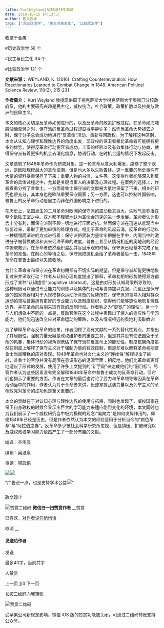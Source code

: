 ```yaml
---
title: KurtWeyland|反制1848年革命
date: 2018-10-15 14:13:57
author: 政文观止
tags: ['历史政治学', '民主与民主化', '比较政治学']
---
```



收录于合集

#历史政治学 58 个

#民主与民主化 34 个

#比较政治学 121 个

**文献来源：** WEYLAND, K. (2016). Crafting Counterrevolution: How Reactionaries
Learned to Combat Change in 1848. American Political Science Review, 110(2),
215-231

  

 **作者简介：** Kurt Weyland
教授现供职于德克萨斯大学得克萨斯大学奥斯汀分校政府系，他的主要研究兴趣是民主化，威权统治，社会政策，政策扩散以及拉美与欧洲的民粹主义。

  

  

本文的核心关切是反革命如何进行的，以及反革命的政策扩散过程。在革命如海啸般汹涌澎湃之时，保守派的反革命过程却显得平静许多；然而当革命大势褪去之时，保守分子总会成功地进行“反革命”活动，重新夺回政权。为了解释这种区别，本文从认知心理学和理性边界的角度出发，现政权的保卫者相比革命者可能拥有更多的优势，使得反革命行动更容易成功。丰富的经验以及有效集体行动与协商，使得保守派有着更多的机会去消化信息，协调行动，在时机合适的情况下发起反击。

文章选取了1848年革命作为研究对象，这一轮革命从意大利爆发，席卷了整个欧洲，是欧陆规模最大的革命浪潮，但是也大多以失败告终。这一重要的历史事件有大量的资料妥善保存了下来：重要人物的书信，文件等。这使得作者能够深入到反革命的具体过程之中，尤其是关键当事人的决策及心理过程。在案例的选择上，作者着重分析了普鲁士。一方面普鲁士保守派的文献被大量地保留了下来，相关的研究也很充分，其本身也是欧陆重要保守国家；另一方面，这也可以控制外国影响，普鲁士的反革命行动是自主而非在外国影响之下进行的。

在历史上，法国发生的二月革命对欧洲的保守派的震动极其巨大，失败气息弥漫在整个欧陆王室之中。双方都不理智地认为革命会迅速的进一步发展。革命者认为形势十分有利，而保守派则不顾一切地进行正面对抗。然而保守派在迅速从悲观当中恢复过来，采取了更加审慎的处理方式。相比于革命的风起云涌，反革命的行动以一种缓慢而渐进的方式进行着：保守派把武装力量牢牢把握在手中，内阁当中的激进分子被替换成温和派来迟滞革命的进度，普鲁士甚至从情况相近的奥地利的经验中吸取教训。在革命者依然组织混乱并盲目乐观的时候，保守派已经基本完成了反革命的准备。在耐心的等待之后，保守派把握机会给了革命者最后一击，1848年革命在普鲁士最终以失败收场。

为什么革命者和保守派在革命初期都有不切实际的期望，但是保守派却能更快地恢复过来并采取行动？作者从认知心理角度提出了解释，革命初期的形势使得双方都形成了某种“认知捷径”(cognitive
shortcut)，这是由对形势认知局限所导致的，这种局限可以通过专业能力的训练以及集体的行动与协商加以克服，而这正是保守派的国家机器相对于大规模群众运动所具备的优势所在。保守派的领导人相对群众运动的领袖普遍拥有更好的专业能力以及制度组织，使得他们能够更快地恢复理性边界，并在革命的后期采取有效的反制行动。作者称之为“更宽广的理性”。另一个与人们想象中不同的一点是，反动官僚在这个过程中表现出了惊人的适应性与学习能力，他们能迅速改变应对革命运动的策略，以及从情况相近的奥地利吸取教训

为了解释革命与反革命的结果，作者回顾了现有文献的一系列替代性观点，并指出了其局限性。强制力量无疑是政权维护者的重要工具，但是其并没有使法国免于革命的风暴，集体行动的视角则低估了保守派在反革命上的能动性。制度框架角度虽然在制度上解释了保守主义对于强制力量的有效控制，但是却难以解释革命初期普鲁士当局糟糕的应对表现。1848年革命也对文化主义的“连续性”解释提出了挑战，普鲁士的官僚并没有局限在意识形态的泥潭里面；相反地，他们比革命者更好地适应了形式的发展，使用了许多上文提到的“新手段”来达成他们的“旧目标”。尽管作者认为这些因素没有完全解释1848年革命中普鲁士成功的反革命行动，但它们也揭示了重要的方面。作者在文章的最后也讨论了武力和革命领导等因素在革命活动当中的作用，作者认为对于革命者来讲，迅速掌握武装力量以及列宁主义的革命政党对革命的成功也是至关重要的。

本文的贡献在于对认知心理与理性边界的使用与拓展，同时也发现了，威权国家在保卫自身政权的时候会显示出巨大的学习能力来适应剧烈变化的环境，本文同时也为我们展示了一个威权研究当中极为模糊的观念:“凝聚力”是如何发挥作用的。即便1848年已经是历史，但是作者依然认为本文的经验适用于分析当今的“颜色革命”与“阿拉伯之春”。反革命多少被社会科学研究所忽视，但是镇压、扩散研究以及威权政权学习能力依然产生了一部分有趣的文献。

  

  

编译：齐伟辰

编辑：吴温泉

审读：释启鹏

![](/images/510/2.jpeg)![](/images/510/3.jpeg)

"广告点一点，也是支持学术公益![](/images/510/4.png)"

![]()

政文观止

![赞赏二维码]() **微信扫一扫赞赏作者** __赞赏

已喜欢，[对作者说句悄悄话](javascript:;)

取消 __

#### 发送给作者

发送

最多40字，当前共字

[](javascript:;) 人赞赏

上一页 [1](javascript:;)/3 下一页

长按二维码向我转账

![赞赏二维码]()

受苹果公司新规定影响，微信 iOS 版的赞赏功能被关闭，可通过二维码转账支持公众号。

